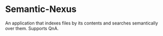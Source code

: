 # Semantic-Nexus

An application that indexes files by its contents and searches semantically over them. Supports QnA.
